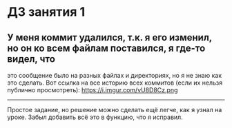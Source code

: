 # ДЗ занятия 1
## У меня коммит удалился, т.к. я его изменил, но он ко всем файлам поставился, я где-то видел, что
это сообщение было на разных файлах и директориях, но я не знаю как это сделать.
Вот ссылка на все историю всех коммитов (если их нельзя публично просмотреть): https://i.imgur.com/vU8D8Cz.png
____
Простое задание, но решение можно сделать ещё легче, как я узнал на уроке. Забыл добавить всё
это в функцию, что я исправил.
